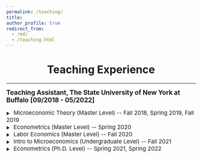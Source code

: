 ```yaml
---
permalink: /teaching/
title:
author_profile: true
redirect_from: 
  - /md/
  - /teaching.html
---
```

<head>
    <style>
        .bolder-text {
            font-weight: 500; /* Adjust the value to make it slightly bolder */
        }
    </style>
</head>

# <center> Teaching Experience </center>
- - -

<style>
.custom-bullet {
    list-style-type: none;
    padding-left: 0;
}

.custom-bullet li::before {
    content: "\25B6"; /* Unicode character for BLACK RIGHT-POINTING TRIANGLE */
    font-size: 10px; /* Adjust this value to change the icon size */
    margin-right: 1em; /* Adjust this value to control the spacing */
}
</style>


<span style="font-size: 17px;"> <strong>Teaching Assistant, The State University of New York at Buffalo</strong> <strong> [09/2018 - 05/2022]</strong> </span><br>
<ul class="custom-bullet"> 
    <ul class="custom-bullet">
      <li><span style="font-size: 15px; ">Microeconomic Theory (Master Level) -- Fall 2018, Spring 2019, Fall 2019</span></li>
      <li><span style="font-size: 15px; ">Econometrics (Master Level) -- Spring 2020</span></li>
      <li><span style="font-size: 15px; ">Labor Economics (Master Level) -- Fall 2020</span></li>
      <li><span style="font-size: 15px; ">Intro to Microeconomics (Undergraduate Level) -- Fall 2021</span></li>
      <li><span style="font-size: 15px; ">Econometrics (Ph.D. Level) -- Spring 2021, Spring 2022</span></li>
     </ul>
</ul>




<!--

 <span style="font-size: 16px;"><strong>Microeconomic Theory (Master Level)</strong></span>
    <ul class="custom-bullet">
      <li><span style="font-size: 15px; font-family: monospace;">Fall   2018 -- Prof. Sean Fahle</span></li>
      <li><span style="font-size: 15px; font-family: monospace;">Spring 2019 -- Prof. Zhiqiang Liu</span></li>
      <li><span style="font-size: 15px; font-family: monospace;">Fall   2019 -- Prof. Sean Fahle</span></li>
     </ul>
  
  <span style="font-size: 16px;"> <strong>Econometrics (Master Level)</strong></span>
    <ul class="custom-bullet">
      <li><span style="font-size: 15px; font-family: monospace;">Spring 2020 -- Prof. Nagesh Revankar</span></li>
    </ul>
  
  <span style="font-size: 16px;"><strong>Labor Economics (Master Level)</strong></span>
    <ul class="custom-bullet">
      <li><span style="font-size: 15px; font-family: monospace;">Spring 2020 -- Prof. Neel Rao</span></li>
    </ul>

  <span style="font-size: 16px;"><strong>Intro to Microeconomics (Undergraduate Level)</strong></span>
    <ul class="custom-bullet">
      <li><span style="font-size: 15px; font-family: monospace;">Fall   2021 -- Prof. Justin Downs</span></li>
    </ul>
    
  <span style="font-size: 16px;"><strong>Econometrics (Ph.D. Level)</strong></span>
    <ul class="custom-bullet">
      <li><span style="font-size: 15px; font-family: monospace;">Spring 2021 -- Prof. Mingliang Li</span></li>
      <li><span style="font-size: 15px; font-family: monospace;">Spring 2022 -- Prof. Mingliang Li</span></li>
    </ul>
</ul>



<span style="font-size: 16px;"> <span style="color:#0072bb;"> **Graduate Teaching Assistant, Department of Economics, SUNY University at Buffalo** </span> </span>
<ul class="custom-bullet"> 
  <li> <span style="font-size: 16px;"><strong>Microeconomic Theory (Undergraduate)</strong></span>
    <ul class="custom-bullet">
      <li><span style="font-size: 15px;">Fall   2018 `|` Prof. Sean Fahle</span></li>
      <li><span style="font-size: 15px;">Spring 2019 `|` Prof. Zhiqiang Liu</span></li>
      <li><span style="font-size: 15px;">Fall   2019 `|` Prof. Sean Fahle</span></li>
     </ul>
  </li>
  <li><span style="font-size: 16px;"> <strong>Econometrics (Master)</strong></span>
    <ul class="custom-bullet">
      <li><span style="font-size: 15px;">Spring 2020 `|` Prof. Revankar, Nagesh</span></li>
    </ul>
  </li>
  <li><span style="font-size: 16px;"><strong>Labor Economics (Master)</strong></span>
    <ul class="custom-bullet">
      <li><span style="font-size: 15px;">Spring 2020 `|` Prof. Rao, Neel</span></li>
    </ul>
  </li>
  <li><span style="font-size: 16px;"><strong>Econometrics (Ph.D.)</strong></span>
    <ul class="custom-bullet">
      <li><span style="font-size: 15px;">Spring 2021 `|` Prof. Li, Mingliang</span></li>
      <li><span style="font-size: 15px;">Spring 2022 `|` Prof. Li, Mingliang</span></li>
    </ul>
  </li>
  <li><span style="font-size: 16px;"><strong>Intro to Microeconomics (Undergraduate)</strong></span>
    <ul class="custom-bullet">
      <li><span style="font-size: 15px;">Fall   2021 `|` Prof. Winston, Aisling</span></li>
      <li><span style="font-size: 15px;">Fall   2022 `|` Prof. Downs, Justin</span></li>
    </ul>
  </li>
</ul>
-->

